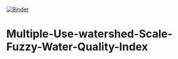 [![Binder](https://mybinder.org/badge_logo.svg)](https://mybinder.org/v2/gh/CChisuwo/Multiple-Use-watershed-Scale-Fuzzy-Water-Quality-Index/master)
# Multiple-Use-watershed-Scale-Fuzzy-Water-Quality-Index
